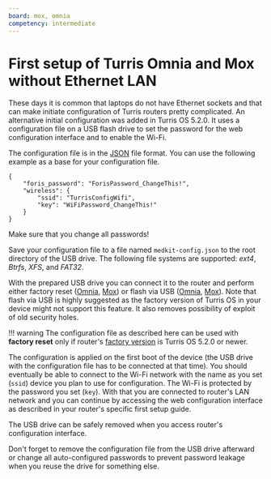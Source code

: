 ```yaml
---
board: mox, omnia
competency: intermediate
---
```

# First setup of Turris Omnia and Mox without Ethernet LAN

These days it is common that laptops do not have Ethernet sockets and that can
make initiate configuration of Turris routers pretty complicated. An alternative
initial configuration was added in Turris OS 5.2.0. It uses a configuration file
on a USB flash drive to set the password for the web configuration interface and
to enable the Wi-Fi.

The configuration file is in the [JSON](https://en.wikipedia.org/wiki/JSON) file
format. You can use the following example as a base for your configuration file.
```
{
	"foris_password": "ForisPassword_ChangeThis!",
	"wireless": {
		"ssid": "TurrisConfigWifi",
		"key": "WiFiPassword_ChangeThis!"
	}
}
```
Make sure that you change all passwords!

Save your configuration file to a file named `medkit-config.json` to the root
directory of the USB drive. The following file systems are supported: _ext4_,
_Btrfs_, _XFS_, and _FAT32_.

With the prepared USB drive you can connect it to the router and perform either
factory reset ([Omnia](../../hw/omnia/rescue-modes.md#rollback-to-factory-reset),
[Mox](../../hw/mox/rescue-modes.md#rollback-to-factory-reset)) or flash via USB
([Omnia](../../hw/omnia/rescue-modes.md#re-flash-router),
[Mox](../../hw/mox/rescue-modes.md#re-flash-router)). Note that flash via USB is
highly suggested as the factory version of Turris OS in your device might not
support this feature. It also removes possibility of exploit of old security
holes.

!!! warning
	The configuration file as described here can be used with __factory reset__
	only if router's [factory
	version](../tos-versions.md#versions-of-turris-os-provided-from-factory) is
	Turris OS 5.2.0 or newer.

The configuration is applied on the first boot of the device (the USB drive with
the configuration file has to be connected at that time). You should eventually be
able to connect to the Wi-Fi network with the name as you set (`ssid`) device you
plan to use for configuration. The Wi-Fi is protected by the password you set
(`key`). With that you are connected to router's LAN network and you can continue
by accessing the web configuration interface as described in your router's
specific first setup guide.

The USB drive can be safely removed when you access router's configuration
interface.

Don't forget to remove the configuration file from the USB drive afterward or
change all auto-configured passwords to prevent password leakage when you reuse
the drive for something else.
